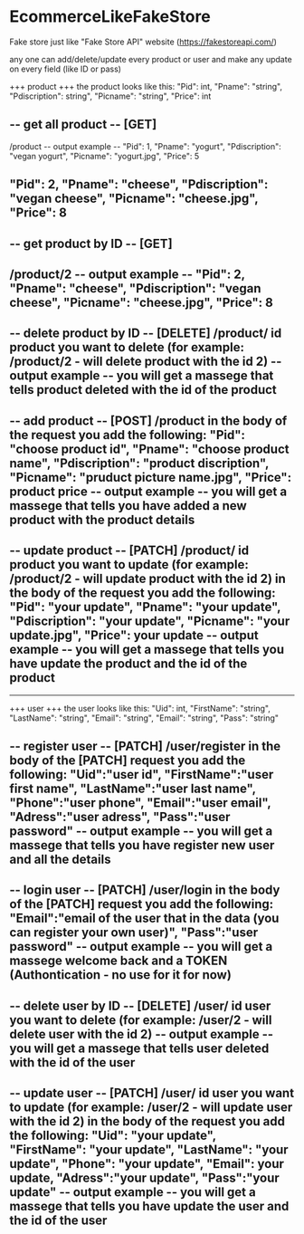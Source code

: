# EcommerceLikeFakeStore
Fake store just like "Fake Store API" website (https://fakestoreapi.com/)

any one can add/delete/update
every product or user 
and make any update on every field (like ID or pass)

+++ product +++
the product looks like this:
"Pid": int,
"Pname": "string",
"Pdiscription": string",
"Picname": "string",
"Price": int
    
-- get all product -- [GET]
---------------------
/product
-- output example --
"Pid": 1,
"Pname": "yogurt",
"Pdiscription": "vegan yogurt",
"Picname": "yogurt.jpg",
"Price": 5

"Pid": 2,
"Pname": "cheese",
"Pdiscription": "vegan cheese",
"Picname": "cheese.jpg",
"Price": 8
---------------------

-- get product by ID -- [GET]
-----------------------
/product/2
-- output example --
"Pid": 2,
"Pname": "cheese",
"Pdiscription": "vegan cheese",
"Picname": "cheese.jpg",
"Price": 8
---------------------

-- delete product by ID -- [DELETE]
/product/ id product you want to delete (for example: /product/2 - will delete product with the id 2)
-- output example --
you will get a massege that tells
product deleted with the id of the product
---------------------

-- add product -- [POST]
/product
in the body of the request you add the following:
"Pid": "choose product id",
"Pname": "choose product name",
"Pdiscription": "product discription",
"Picname": "pruduct picture name.jpg",
"Price": product price
-- output example --
you will get a massege that tells 
you have added a new product with the product details
---------------------

-- update product -- [PATCH]
/product/ id product you want to update (for example: /product/2 - will update product with the id 2)
in the body of the request you add the following:
"Pid": "your update",
"Pname": "your update",
"Pdiscription": "your update",
"Picname": "your update.jpg",
"Price": your update
-- output example --
you will get a massege that tells 
you have update the product and the id of the product
---------------------
-----------------------------------------------------------------------------------------------------

+++ user +++
the user looks like this:
"Uid": int,
"FirstName": "string",
"LastName": "string",
"Email": "string",
"Email": "string",
"Pass": "string"

-- register user -- [PATCH]
/user/register
in the body of the  [PATCH] request you add the following:
"Uid":"user id",
"FirstName":"user first name",
"LastName":"user last name",
"Phone":"user phone",
"Email":"user email",
"Adress":"user adress",
"Pass":"user password"
-- output example --
you will get a massege that tells 
you have register new user and all the details
-------------------------

-- login user -- [PATCH]
/user/login
in the body of the  [PATCH] request you add the following:
"Email":"email of the user that in the data (you can register your own user)",
"Pass":"user password"
-- output example --
you will get a massege 
welcome back and a TOKEN (Authontication - no use for it for now)
-------------------------

-- delete user by ID -- [DELETE]
/user/ id user you want to delete (for example: /user/2 - will delete user with the id 2)
-- output example --
you will get a massege that tells
user deleted with the id of the user
---------------------

-- update user -- [PATCH]
/user/ id user you want to update (for example: /user/2 - will update user with the id 2)
in the body of the request you add the following:
"Uid": "your update",
"FirstName": "your update",
"LastName": "your update",
"Phone": "your update",
"Email": your update,
"Adress":"your update",
"Pass":"your update"
-- output example --
you will get a massege that tells 
you have update the user and the id of the user
---------------------














